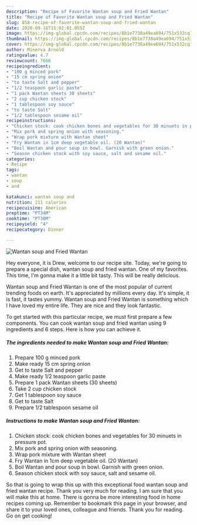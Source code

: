 ```yaml
---
description: "Recipe of Favorite Wantan soup and Fried Wantan"
title: "Recipe of Favorite Wantan soup and Fried Wantan"
slug: 858-recipe-of-favorite-wantan-soup-and-fried-wantan
date: 2020-09-16T15:02:01.055Z
image: https://img-global.cpcdn.com/recipes/8b1e7738a49ea694/751x532cq70/wantan-soup-and-fried-wantan-recipe-main-photo.jpg
thumbnail: https://img-global.cpcdn.com/recipes/8b1e7738a49ea694/751x532cq70/wantan-soup-and-fried-wantan-recipe-main-photo.jpg
cover: https://img-global.cpcdn.com/recipes/8b1e7738a49ea694/751x532cq70/wantan-soup-and-fried-wantan-recipe-main-photo.jpg
author: Minerva Arnold
ratingvalue: 4.7
reviewcount: 7666
recipeingredient:
- "100 g minced pork"
- "15 cm spring onion"
- "to taste Salt and pepper"
- "1/2 teaspoon garlic paste"
- "1 pack Wantan sheets 30 sheets"
- "2 cup chicken stock"
- "1 tablespoon soy sauce"
- "to taste Salt"
- "1/2 tablespoon sesame oil"
recipeinstructions:
- "Chicken stock: cook chicken bones and vegetables for 30 minuets in pressure pot."
- "Mix pork and spring onion with seasoning."
- "Wrap pork mixture with Wantan sheet"
- "Fry Wantan in 1cm deep vegetable oil. (20 Wantan)"
- "Boil Wantan and pour soup in bowl. Garnish with green onion."
- "Season chicken stock with soy sauce, salt and sesame oil."
categories:
- Recipe
tags:
- wantan
- soup
- and

katakunci: wantan soup and 
nutrition: 211 calories
recipecuisine: American
preptime: "PT34M"
cooktime: "PT30M"
recipeyield: "4"
recipecategory: Dinner

---
```



![Wantan soup and Fried Wantan](https://img-global.cpcdn.com/recipes/8b1e7738a49ea694/751x532cq70/wantan-soup-and-fried-wantan-recipe-main-photo.jpg)

Hey everyone, it is Drew, welcome to our recipe site. Today, we're going to prepare a special dish, wantan soup and fried wantan. One of my favorites. This time, I'm gonna make it a little bit tasty. This will be really delicious.

Wantan soup and Fried Wantan is one of the most popular of current trending foods on earth. It's appreciated by millions every day. It's simple, it is fast, it tastes yummy. Wantan soup and Fried Wantan is something which I have loved my entire life. They are nice and they look fantastic.




To get started with this particular recipe, we must first prepare a few components. You can cook wantan soup and fried wantan using 9 ingredients and 6 steps. Here is how you can achieve it.

<!--inarticleads1-->

##### The ingredients needed to make Wantan soup and Fried Wantan:

1. Prepare 100 g minced pork
1. Make ready 15 cm spring onion
1. Get to taste Salt and pepper
1. Make ready 1/2 teaspoon garlic paste
1. Prepare 1 pack Wantan sheets (30 sheets)
1. Take 2 cup chicken stock
1. Get 1 tablespoon soy sauce
1. Get to taste Salt
1. Prepare 1/2 tablespoon sesame oil




<!--inarticleads2-->

##### Instructions to make Wantan soup and Fried Wantan:

1. Chicken stock: cook chicken bones and vegetables for 30 minuets in pressure pot.
1. Mix pork and spring onion with seasoning.
1. Wrap pork mixture with Wantan sheet
1. Fry Wantan in 1cm deep vegetable oil. (20 Wantan)
1. Boil Wantan and pour soup in bowl. Garnish with green onion.
1. Season chicken stock with soy sauce, salt and sesame oil.




So that is going to wrap this up with this exceptional food wantan soup and fried wantan recipe. Thank you very much for reading. I am sure that you will make this at home. There is gonna be more interesting food in home recipes coming up. Remember to bookmark this page in your browser, and share it to your loved ones, colleague and friends. Thank you for reading. Go on get cooking!
